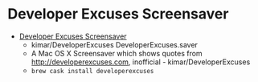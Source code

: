 # Developer Excuses Screensaver
- [Developer Excuses Screensaver](https://github.com/kimar/DeveloperExcuses)
  -  kimar/DeveloperExcuses DeveloperExcuses.saver
  - A Mac OS X Screensaver which shows quotes from http://developerexcuses.com, inofficial - kimar/DeveloperExcuses
  - `brew cask install developerexcuses`

